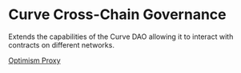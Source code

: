 # Curve Cross-Chain Governance

Extends the capabilities of the Curve DAO allowing it to interact with contracts on different networks.

[Optimism Proxy](https://blockscan.com/address/0xF1FE5386230a99da09Cb98C40945b665c9Be7c6C)
